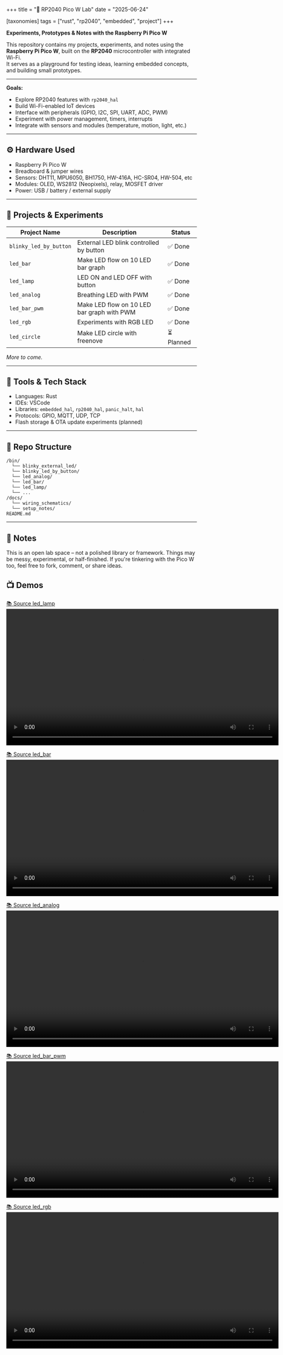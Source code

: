 +++
title = "🧪 RP2040 Pico W Lab"
date = "2025-06-24"

[taxonomies]
tags = ["rust", "rp2040", "embedded", "project"]
+++

**Experiments, Prototypes & Notes with the Raspberry Pi Pico W**

This repository contains my projects, experiments, and notes using the **Raspberry Pi Pico W**, built on the **RP2040** microcontroller with integrated Wi-Fi.  
It serves as a playground for testing ideas, learning embedded concepts, and building small prototypes.

<!-- more -->
---


**Goals:**

* Explore RP2040 features with `rp2040_hal`
* Build Wi-Fi-enabled IoT devices
* Interface with peripherals (GPIO, I2C, SPI, UART, ADC, PWM)
* Experiment with power management, timers, interrupts
* Integrate with sensors and modules (temperature, motion, light, etc.)

---

## ⚙️ Hardware Used

* Raspberry Pi Pico W
* Breadboard & jumper wires
* Sensors: DHT11, MPU6050, BH1750, HW-416A, HC-SR04, HW-504, etc
* Modules: OLED, WS2812 (Neopixels), relay, MOSFET driver
* Power: USB / battery / external supply 

---

## 🧩 Projects & Experiments

| Project Name            | Description                         | Status         |
| ----------------------- | ----------------------------------- | -------------- |
| `blinky_led_by_button`  | External LED blink controlled by button           | ✅ Done         |
| `led_bar`               | Make LED flow on 10 LED bar graph   | ✅ Done |
| `led_lamp`              | LED ON and LED OFF with button         | ✅ Done      |
| `led_analog`            | Breathing LED with PWM                | ✅ Done |
| `led_bar_pwm`             | Make LED flow on 10 LED bar graph with PWM | ✅ Done      |
| `led_rgb`             | Experiments with RGB LED | ✅ Done       |
| `led_circle`             | Make LED circle with freenove | ⏳ Planned       |


*More to come.*

---

## 🔧 Tools & Tech Stack

* Languages:  Rust
* IDEs: VSCode
* Libraries: `embedded_hal`, `rp2040_hal`, `panic_halt`, `hal`
* Protocols: GPIO, MQTT, UDP, TCP
* Flash storage & OTA update experiments (planned)

---

## 📁 Repo Structure

```
/bin/
  └── blinky_external_led/
  └── blinky_led_by_button/
  └── led_analog/
  └── led_bar/
  └── led_lamp/
  └── ...
/docs/
  └── wiring_schematics/
  └── setup_notes/
README.md
```

---

## 📎 Notes

This is an open lab space – not a polished library or framework. Things may be messy, experimental, or half-finished.
If you're tinkering with the Pico W too, feel free to fork, comment, or share ideas.


## 📺 Demos

[📚 Source led_lamp](https://github.com/maltsev-dev/pico_rust/blob/master/src/bin/led_lamp.rs)  
<video controls width="720">  
<source src="/media/led_lamp.webm" type="video/webm" />  
</video>  

[📚 Source led_bar](https://github.com/maltsev-dev/pico_rust/blob/master/src/bin/led_bar.rs)  
<video controls width="720">  
<source src="/media/led_bar.webm" type="video/webm" />  
</video>  

[📚 Source led_analog](https://github.com/maltsev-dev/pico_rust/blob/master/src/bin/led_analog.rs)  
<video controls width="720">  
<source src="/media/led_analog.webm" type="video/webm" />  
</video>  

[📚 Source led_bar_pwm](https://github.com/maltsev-dev/pico_rust/blob/master/src/bin/led_bar_pwm.rs)  
<video controls width="720">  
<source src="/media/led_bar_pwm.webm" type="video/webm" />  
</video>  

[📚 Source led_rgb](https://github.com/maltsev-dev/pico_rust/blob/master/src/bin/led_rgb.rs)  
<video controls width="720">  
<source src="/media/led_rgb.webm" type="video/webm" />  
</video>  